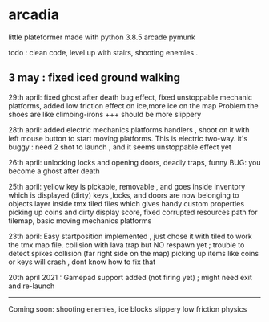 # arcadia
little plateformer made with python 3.8.5 arcade pymunk

todo : clean code,  level up with stairs, shooting enemies . 

3 may : fixed iced ground walking
---------

29th april:
fixed ghost after death bug effect, fixed unstoppable mechanic platforms, added low friction effect on ice,more ice on the map
Problem the shoes are like climbing-irons +++ should be more slippery

28th april: added electric mechanics platforms handlers , shoot on it with left mouse button to start moving platforms.
This is electric two-way. it's buggy : need 2 shot to launch , and it seems unstoppable effect yet


26th april: unlocking locks and opening doors, deadly traps, funny BUG: you become a ghost after death

25th april: 
yellow key is pickable, removable , and goes inside inventory which is displayed (dirty)
keys ,locks, and doors are now belonging to objects layer inside tmx tiled files which gives handy custom properties
picking up coins and dirty display score, fixed corrupted resources path for tilemap, basic moving mechanics platforms

23th april: 
Easy startposition implemented , just chose it with tiled to work the tmx map file.
collision with lava trap but NO respawn yet ; trouble to detect spikes collision (far right side on the map)
picking up items like coins or keys will crash , dont know how to fix that

20th april 2021 : Gamepad support added (not firing yet) ; might need exit and re-launch

---
Coming soon:
shooting enemies, ice blocks slippery low friction physics

